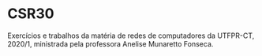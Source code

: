 # CSR30

Exercícios e trabalhos da matéria de redes de computadores da UTFPR-CT, 2020/1, ministrada pela professora Anelise Munaretto Fonseca.